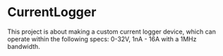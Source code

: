 # CurrentLogger
This project is about making a custom current logger device, which can operate within the following specs: 0-32V, 1nA - 16A with a 1MHz bandwidth.
